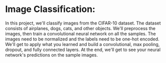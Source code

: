 

# Image Classification:

In this project, we'll classify images from the CIFAR-10 dataset. The dataset consists of airplanes, dogs, cats, and other objects. We'll preprocess the images, then train a convolutional neural network on all the samples. The images need to be normalized and the labels need to be one-hot encoded. We'll get to apply what you learned and build a convolutional, max pooling, dropout, and fully connected layers. At the end, we'll get to see your neural network's predictions on the sample images.
